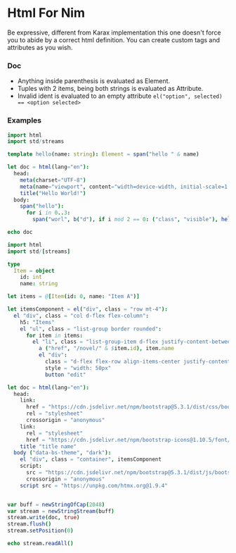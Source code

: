 # Html For Nim

Be expressive, different from Karax implementation this one doesn't force you to
abide by a correct html definition. You can create custom tags and attributes as
you wish.

### Doc

- Anything inside parenthesis is evaluated as Element.
- Tuples with 2 items, being both strings is evaluated as Attribute.
- Invalid ident is evaluated to an empty attribute
  `el("option", selected) == <option selected>`

### Examples

```nim
import html
import std/streams

template hello(name: string): Element = span("hello " & name)

let doc = html(lang="en"):
  head:
    meta(charset="UTF-8")
    meta(name="viewport", content="width=device-width, initial-scale=1.0")
    title("Hello World!")
  body:
    span("hello"):
      for i in 0..3:
        span("worl", b("d"), if i mod 2 == 0: ("class", "visible"), hello("paulo"))

echo doc
```

```nim
import html
import std/[streams]

type
  Item = object
    id: int
    name: string

let items = @[Item(id: 0, name: "Item A")]

let itemsComponent = el("div", class = "row mt-4"):
  el "div", class = "col d-flex flex-column":
    h5: "Items"
    el "ul", class = "list-group border rounded":
      for item in items:
        el "li", class = "list-group-item d-flex justify-content-between":
          a ("href", "/novel/" & $item.id), item.name
          el "div":
            class = "d-flex flex-row align-items-center justify-content-between"
            style = "width: 50px"
            button "edit"

let doc = html(lang="en"):
  head:
    link:
      href = "https://cdn.jsdelivr.net/npm/bootstrap@5.3.1/dist/css/bootstrap.min.css"
      rel = "stylesheet"
      crossorigin = "anonymous"
    link:
      rel = "stylesheet"
      href = "https://cdn.jsdelivr.net/npm/bootstrap-icons@1.10.5/font/bootstrap-icons.css"
    title "title name"
  body ("data-bs-theme", "dark"):
    el "div", class = "container", itemsComponent
    script:
      src = "https://cdn.jsdelivr.net/npm/bootstrap@5.3.1/dist/js/bootstrap.bundle.min.js"
      crossorigin = "anonymous"
    script src = "https://unpkg.com/htmx.org@1.9.4"


var buff = newStringOfCap(2048)
var stream = newStringStream(buff)
stream.write(doc, true)
stream.flush()
stream.setPosition(0)

echo stream.readAll()
```
